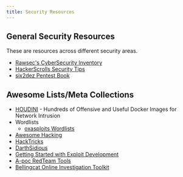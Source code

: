 ```yaml
---
title: Security Resources
---
```


## General Security Resources

These are resources across different security areas.

* [Rawsec's CyberSecurity Inventory](https://inventory.raw.pm/features.html)
* [HackerScrolls Security Tips](https://github.com/hackerscrolls/SecurityTips)
* [six2dez Pentest Book](https://pentestbook.six2dez.com/)

## Awesome Lists/Meta Collections

* [HOUDINI](https://github.com/cybersecsi/HOUDINI) - Hundreds of Offensive and Useful Docker Images for Network Intrusion
* Wordlists
  * [oxasploits Wordlists](https://oxasploits.com/wordlists/)
* [Awesome Hacking](https://github.com/Hack-with-Github/Awesome-Hacking)
* [HackTricks](https://book.hacktricks.xyz/)
* [DarthSidious](https://hunter2.gitbook.io/)
* [Getting Started with Exploit
  Development](https://dayzerosec.com/blog/2021/02/02/getting-started.html)
* [A-poc RedTeam Tools](https://github.com/A-poc/RedTeam-Tools)
* [Bellingcat Online Investigation
  Toolkit](https://bellingcat.gitbook.io/toolkit)
